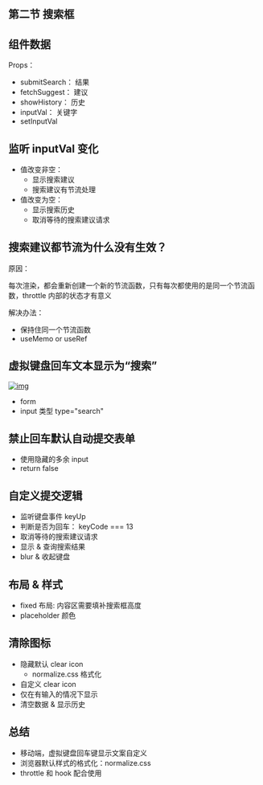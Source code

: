 ## 第二节 搜索框

## 组件数据

Props：

- submitSearch： 结果
- fetchSuggest： 建议
- showHistory： 历史
- inputVal： 关键字
- setInputVal

## 监听 inputVal 变化

- 值改变非空：
  - 显示搜索建议
  - 搜索建议有节流处理
- 值改变为空：
  - 显示搜索历史
  - 取消等待的搜索建议请求

## 搜索建议都节流为什么没有生效？

原因：

每次渲染，都会重新创建一个新的节流函数，只有每次都使用的是同一个节流函数，throttle 内部的状态才有意义

解决办法：

- 保持住同一个节流函数
- useMemo or useRef

## 虚拟键盘回车文本显示为“搜索”

[![img](https://github.com/ykttym/nextjs-jpk/raw/master/doc/img/search.jpeg)](https://github.com/ykttym/nextjs-jpk/blob/master/doc/img/search.jpeg)

- form
- input 类型 type="search"

## 禁止回车默认自动提交表单

- 使用隐藏的多余 input
- return false

## 自定义提交逻辑

- 监听键盘事件 keyUp
- 判断是否为回车： keyCode === 13
- 取消等待的搜索建议请求
- 显示 & 查询搜索结果
- blur & 收起键盘

## 布局 & 样式

- fixed 布局: 内容区需要填补搜索框高度
- placeholder 颜色

## 清除图标

- 隐藏默认 clear icon
  - normalize.css 格式化
- 自定义 clear icon
- 仅在有输入的情况下显示
- 清空数据 & 显示历史

## 总结

- 移动端，虚拟键盘回车键显示文案自定义
- 浏览器默认样式的格式化：normalize.css
- throttle 和 hook 配合使用



